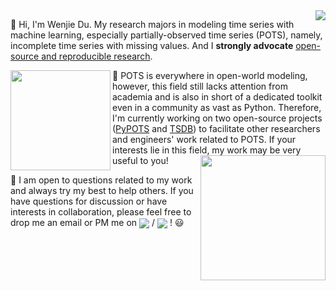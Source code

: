 <img align='right' src='https://github-readme-stats.vercel.app/api?username=wenjiedu&count_private=true&show_icons=true&theme=onedark&hide_rank=true&hide_title=true&bg_color=264653&border_color=2a9d8f&icon_color=e76f51&text_color=eae2b7'>

👋 Hi, I'm Wenjie Du. My research majors in modeling time series with machine learning, especially partially-observed time series (POTS), namely, incomplete time series with missing values. And I **strongly advocate** <ins>open-source and reproducible research</ins>.

<a href='https://github.com/WenjieDu/PyPOTS'><img src='https://raw.githubusercontent.com/WenjieDu/PyPOTS/main/docs/figs/PyPOTS%20logo.svg?sanitize=true' width='160' align='left' /></a>

🤔 POTS is everywhere in open-world modeling, however, this field still lacks attention from academia and is also in short of a dedicated toolkit even in a community as vast as Python. Therefore, I'm currently working on two open-source projects ([PyPOTS](https://github.com/WenjieDu/PyPOTS) and [TSDB](https://github.com/WenjieDu/Time_Series_Database)) to facilitate other researchers and engineers' work related to POTS. If your interests lie in this field, my work may be very useful to you!
<a href='https://github.com/WenjieDu/Time-Series-Database'><img src="https://github.com/WenjieDu/Time_Series_Database/blob/f3a838e2d4a4640d32754e5729a8969269eaf9d0/docs/figs/TSDB%20logo.svg?sanitize=true" align='right' width='200'/></a>

💬 I am open to questions related to my work and always try my best to help others. If you have questions for discussion or have interests in collaboration, please feel free to drop me an email or PM me on <a alt='LinkedIn' href='https://www.linkedin.com/in/wenjie-du/'><img align='center' src='https://img.shields.io/badge/LinkedIn-Wenjie--Du-blue?style=social&logo=linkedin'></a> / <a alt='WeChat' href='https://github.com/PyPOTS/PyPOTS/blob/7e4c0f3acc047c62e46ef5b48d3e5b1d0f5ed236/docs/figs/Wechat_WDU.jpg'><img align='center' src='https://img.shields.io/badge/WeChat-__W__DU__-blue?style=social&logo=wechat'></a> ! 😃 
